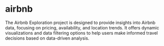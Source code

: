 # airbnb
The Airbnb Exploration project is designed to provide insights into Airbnb data, focusing on pricing, availability, and location trends. It offers dynamic visualizations and data filtering options to help users make informed travel decisions based on data-driven analysis.
